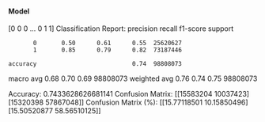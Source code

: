 #### Model
[0 0 0 ... 0 1 1]
Classification Report:
              precision    recall  f1-score   support

           0       0.50      0.61      0.55  25620627
           1       0.85      0.79      0.82  73187446

    accuracy                           0.74  98808073
   macro avg       0.68      0.70      0.69  98808073
weighted avg       0.76      0.74      0.75  98808073

Accuracy: 0.7433628626681141
Confusion Matrix:
[[15583204 10037423]
 [15320398 57867048]]
Confusion Matrix (%):
[[15.77118501 10.15850496]
 [15.50520877 58.56510125]]

